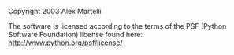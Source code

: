 Copyright 2003 Alex Martelli

The software is licensed according to the terms of the PSF (Python Software Foundation) license found here: http://www.python.org/psf/license/